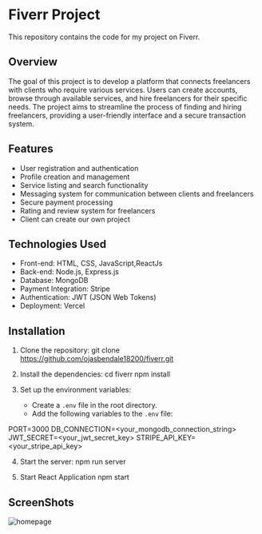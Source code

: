 # Fiverr Project

This repository contains the code for my project on Fiverr.

## Overview

The goal of this project is to develop a platform that connects freelancers with clients who require various services. Users can create accounts, browse through available services, and hire freelancers for their specific needs. The project aims to streamline the process of finding and hiring freelancers, providing a user-friendly interface and a secure transaction system.

## Features

- User registration and authentication
- Profile creation and management
- Service listing and search functionality
- Messaging system for communication between clients and freelancers
- Secure payment processing
- Rating and review system for freelancers
- Client can create our own project

## Technologies Used

- Front-end: HTML, CSS, JavaScript,ReactJs
- Back-end: Node.js, Express.js
- Database: MongoDB
- Payment Integration: Stripe
- Authentication: JWT (JSON Web Tokens)
- Deployment: Vercel

## Installation

1. Clone the repository:
git clone https://github.com/ojasbendale18200/fiverr.git

2. Install the dependencies:
cd fiverr
npm install

3. Set up the environment variables:
   - Create a `.env` file in the root directory.
   - Add the following variables to the `.env` file:


PORT=3000
DB_CONNECTION=<your_mongodb_connection_string>
JWT_SECRET=<your_jwt_secret_key>
STRIPE_API_KEY=<your_stripe_api_key>

4. Start the server:
npm run server


5. Start React Application
npm start

## ScreenShots

![homepage](https://github.com/ojasbendale18200/fiverr/assets/78263538/817c7f2c-a2fc-439a-a780-dace509b69b4)



